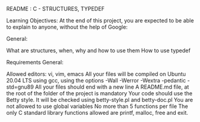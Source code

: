 README : C - STRUCTURES, TYPEDEF

Learning Objectives:
At the end of this project, you are expected to be able to explain to anyone, without the help of Google:

General:

What are structures, when, why and how to use them
How to use typedef


Requirements
General:

Allowed editors: vi, vim, emacs
All your files will be compiled on Ubuntu 20.04 LTS using gcc, using the options -Wall -Werror -Wextra -pedantic -std=gnu89
All your files should end with a new line
A README.md file, at the root of the folder of the project is mandatory
Your code should use the Betty style. It will be checked using betty-style.pl and betty-doc.pl
You are not allowed to use global variables
No more than 5 functions per file
The only C standard library functions allowed are printf, malloc, free and exit.
